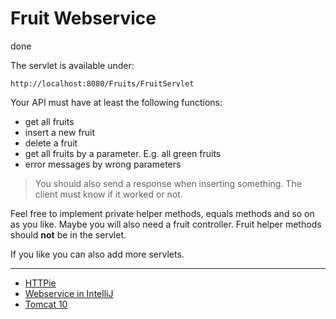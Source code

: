 # Fruit Webservice

done

The servlet is available under:
~~~shell
http://localhost:8080/Fruits/FruitServlet
~~~

Your API must have at least the following functions:

* get all fruits
* insert a new fruit
* delete a fruit
* get all fruits by a parameter. E.g. all green fruits
* error messages by wrong parameters

> You should also send a response when inserting something. The client must know if it 
worked or not.


Feel free to implement private helper methods, equals methods and so on as you like.
Maybe you will also need a fruit controller. Fruit helper methods should **not** be 
in the servlet. 

If you like you can also add more servlets.

---

* [HTTPie](https://httpie.io/)
* [Webservice in IntelliJ](https://www.jetbrains.com/help/idea/creating-and-running-your-first-restful-web-service.html)
* [Tomcat 10](https://tomcat.apache.org/download-10.cgi)

